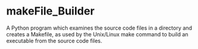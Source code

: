 # makeFile_Builder
A Python program which examines the source code files in a directory and creates a Makefile, as used by the Unix/Linux make command to build an executable from the source code files.
